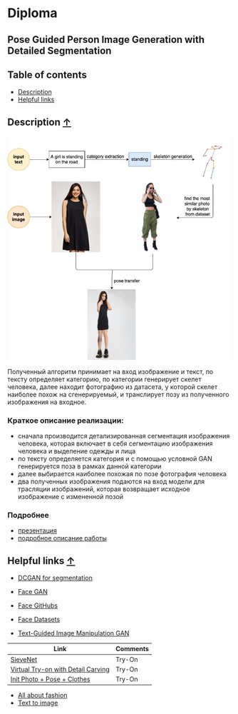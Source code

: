 # <a name="diploma">Diploma</a>

## Pose Guided Person Image Generation with Detailed Segmentation

## Table of contents
- [Description](#description)
- [Helpful links](#helpful)

## <a name="description"> Description </a> [↑](#diploma)

<p align="center">
  <img src="./docs/imgs/structure.jpeg" alt="structure" width="600"/>
</p>

Полученный алгоритм принимает на вход изображение и текст, по тексту определяет категорию, по категории генерирует скелет человека, далее находит фотографию из датасета, у которой скелет наиболее похож на сгенерируемый, и транслирует позу из полученного изображения на входное.

### Краткое описание реализации:
- сначала производится детализированная сегментация изображения человека, которая включает в себя сегментацию изображения человека и выделение одежды и лица
- по тексту определяется категория и с помощью условной GAN генерируется поза в рамках данной категории
- далее выбирается наиболее похожая по позе фотография человека
- два полученных изображения подаются на вход модели для трасляции изображений, которая возвращает исходное изображение с измененной позой

### Подробнее
- [презентация](./docs/presentation.pptx)
- [подробное описание работы](./docs/thesis.pdf)

## <a name="helpful"> Helpful links </a> [↑](#diploma)
- [DCGAN for segmentation](https://pytorch.org/tutorials/beginner/dcgan_faces_tutorial.html)
- [Face GAN](https://github.com/IIGROUP/TediGAN)
- [Face GitHubs](https://github.com/ChanChiChoi/awesome-Face_Recognition)
- [Face Datasets](https://github.com/switchablenorms/CelebAMask-HQ)

- [Text-Guided Image Manipulation GAN](https://github.com/mrlibw/ManiGAN)

| Link  |  Comments |
|---|---|
| [SieveNet](https://github.com/levindabhi/SieveNet)  |  Try-On |
| [Virtual Try-on with Detail Carving](https://github.com/JDAI-CV/Down-to-the-Last-Detail-Virtual-Try-on-with-Detail-Carving)  |  Try-On |
| [Init Photo + Pose + Clothes](https://fashiontryon.wixsite.com/fashiontryon) |Try-On |

- [All about fashion](https://github.com/lzhbrian/Cool-Fashion-Papers)
- [Text to image](https://github.com/weihaox/awesome-image-translation/blob/master/content/multi-modal-representation.md#text-to-image)

